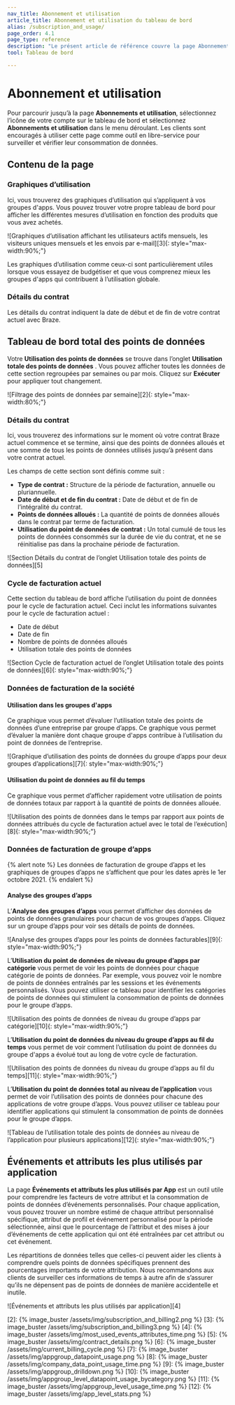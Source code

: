 ```yaml
---
nav_title: Abonnement et utilisation
article_title: Abonnement et utilisation du tableau de bord
alias: /subscription_and_usage/
page_order: 4.1
page_type: reference
description: "Le présent article de référence couvre la page Abonnements et utilisation, où vous pouvez surveiller et vérifier la consommation de données."
tool: Tableau de bord

---
```


# Abonnement et utilisation

Pour parcourir jusqu’à la page **Abonnements et utilisation**, sélectionnez l’icône de votre compte sur le tableau de bord et sélectionnez **Abonnements et utilisation** dans le menu déroulant. Les clients sont encouragés à utiliser cette page comme outil en libre-service pour surveiller et vérifier leur consommation de données. 

## Contenu de la page

### Graphiques d’utilisation

Ici, vous trouverez des graphiques d’utilisation qui s’appliquent à vos groupes d'apps. Vous pouvez trouver votre propre tableau de bord pour afficher les différentes mesures d’utilisation en fonction des produits que vous avez achetés.

![Graphiques d’utilisation affichant les utilisateurs actifs mensuels, les visiteurs uniques mensuels et les envois par e-mail][3]{: style="max-width:90%;"}

Les graphiques d’utilisation comme ceux-ci sont particulièrement utiles lorsque vous essayez de budgétiser et que vous comprenez mieux les groupes d'apps qui contribuent à l’utilisation globale.

### Détails du contrat

Les détails du contrat indiquent la date de début et de fin de votre contrat actuel avec Braze.

## Tableau de bord total des points de données

Votre **Utilisation des points de données** se trouve dans l’onglet **Utilisation totale des points de données** . Vous pouvez afficher toutes les données de cette section regroupées par semaines ou par mois. Cliquez sur **Exécuter** pour appliquer tout changement.

![Filtrage des points de données par semaine][2]{: style="max-width:80%;"}

### Détails du contrat

Ici, vous trouverez des informations sur le moment où votre contrat Braze actuel commence et se termine, ainsi que des points de données alloués et une somme de tous les points de données utilisés jusqu’à présent dans votre contrat actuel.

Les champs de cette section sont définis comme suit :

- **Type de contrat :** Structure de la période de facturation, annuelle ou pluriannuelle.
- **Date de début et de fin du contrat :** Date de début et de fin de l’intégralité du contrat.
- **Points de données alloués :** La quantité de points de données alloués dans le contrat par terme de facturation.
- **Utilisation du point de données de contrat :** Un total cumulé de tous les points de données consommés sur la durée de vie du contrat, et ne se réinitialise pas dans la prochaine période de facturation.

![Section Détails du contrat de l’onglet Utilisation totale des points de données][5]

### Cycle de facturation actuel

Cette section du tableau de bord affiche l’utilisation du point de données pour le cycle de facturation actuel. Ceci inclut les informations suivantes pour le cycle de facturation actuel :

- Date de début 
- Date de fin  
- Nombre de points de données alloués 
- Utilisation totale des points de données 

![Section Cycle de facturation actuel de l’onglet Utilisation totale des points de données][6]{: style="max-width:90%;"}

### Données de facturation de la société

#### Utilisation dans les groupes d'apps

Ce graphique vous permet d’évaluer l’utilisation totale des points de données d’une entreprise par groupe d’apps. Ce graphique vous permet d’évaluer la manière dont chaque groupe d'apps contribue à l’utilisation du point de données de l’entreprise.

![Graphique d’utilisation des points de données du groupe d’apps pour deux groupes d’applications][7]{: style="max-width:90%;"}

#### Utilisation du point de données au fil du temps

Ce graphique vous permet d’afficher rapidement votre utilisation de points de données totaux par rapport à la quantité de points de données allouée. 

![Utilisation des points de données dans le temps par rapport aux points de données attribués du cycle de facturation actuel avec le total de l’exécution][8]{: style="max-width:90%;"}

### Données de facturation de groupe d’apps

{% alert note %}
Les données de facturation de groupe d’apps et les graphiques de groupes d’apps ne s’affichent que pour les dates après le 1er octobre 2021. 
{% endalert %}

#### Analyse des groupes d’apps

L’**Analyse des groupes d’apps** vous permet d’afficher des données de points de données granulaires pour chacun de vos groupes d’apps. Cliquez sur un groupe d’apps pour voir ses détails de points de données.

![Analyse des groupes d’apps pour les points de données facturables][9]{: style="max-width:90%;"}

L’**Utilisation du point de données de niveau du groupe d’apps par catégorie** vous permet de voir les points de données pour chaque catégorie de points de données. Par exemple, vous pouvez voir le nombre de points de données entraînés par les sessions et les événements personnalisés. Vous pouvez utiliser ce tableau pour identifier les catégories de points de données qui stimulent la consommation de points de données pour le groupe d’apps.

![Utilisation des points de données de niveau du groupe d’apps par catégorie][10]{: style="max-width:90%;"}

L’**Utilisation du point de données du niveau du groupe d’apps au fil du temps** vous permet de voir comment l’utilisation du point de données du groupe d'apps a évolué tout au long de votre cycle de facturation.

![Utilisation des points de données du niveau du groupe d’apps au fil du temps][11]{: style="max-width:90%;"}

L’**Utilisation du point de données total au niveau de l’application** vous permet de voir l’utilisation des points de données pour chacune des applications de votre groupe d’apps. Vous pouvez utiliser ce tableau pour identifier applications qui stimulent la consommation de points de données pour le groupe d’apps.

![Tableau de l’utilisation totale des points de données au niveau de l’application pour plusieurs applications][12]{: style="max-width:90%;"}

## Événements et attributs les plus utilisés par application

La page **Événements et attributs les plus utilisés par App** est un outil utile pour comprendre les facteurs de votre attribut et la consommation de points de données d’événements personnalisés. Pour chaque application, vous pouvez trouver un nombre estimé de chaque attribut personnalisé spécifique, attribut de profil et événement personnalisé pour la période sélectionnée, ainsi que le pourcentage de l’attribut et des mises à jour d’événements de cette application qui ont été entraînées par cet attribut ou cet événement. 

Les répartitions de données telles que celles-ci peuvent aider les clients à comprendre quels points de données spécifiques prennent des pourcentages importants de votre attribution. Nous recommandons aux clients de surveiller ces informations de temps à autre afin de s’assurer qu’ils ne dépensent pas de points de données de manière accidentelle et inutile. 

![Événements et attributs les plus utilisés par application][4]



[2]: {% image_buster /assets/img/subscription_and_billing2.png %}
[3]: {% image_buster /assets/img/subscription_and_billing3.png %}
[4]: {% image_buster /assets/img/most_used_events_attributes_time.png %}
[5]: {% image_buster /assets/img/contract_details.png %}
[6]: {% image_buster /assets/img/current_billing_cycle.png %}
[7]: {% image_buster /assets/img/appgroup_datapoint_usage.png %}
[8]: {% image_buster /assets/img/company_data_point_usage_time.png %}
[9]: {% image_buster /assets/img/appgroup_drilldown.png %}
[10]: {% image_buster /assets/img/appgroup_level_datapoint_usage_bycategory.png %}
[11]: {% image_buster /assets/img/appgroup_level_usage_time.png %}
[12]: {% image_buster /assets/img/app_level_stats.png %}